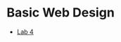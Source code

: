 <h1>Basic Web Design</h1>

<ul>
    <li><a href="Lab4/index.html" target="_blank">Lab 4</a></li>
</ul>